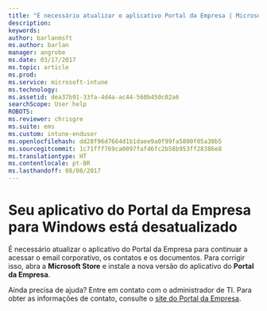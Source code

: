 ```yaml
---
title: "É necessário atualizar o aplicativo Portal da Empresa | Microsoft Docs"
description: 
keywords: 
author: barlanmsft
ms.author: barlan
manager: angrobe
ms.date: 03/17/2017
ms.topic: article
ms.prod: 
ms.service: microsoft-intune
ms.technology: 
ms.assetid: dea37b91-33fa-4d4a-ac44-560b450c02a6
searchScope: User help
ROBOTS: 
ms.reviewer: chrisgre
ms.suite: ems
ms.custom: intune-enduser
ms.openlocfilehash: dd28f96d7664d1b1daee9a0f99fa5800f05a30b5
ms.sourcegitcommit: 1c71fff769ca0097faf46fc2b58b953ff28386e8
ms.translationtype: HT
ms.contentlocale: pt-BR
ms.lasthandoff: 08/08/2017
---
```

# <a name="your-company-portal-app-for-windows-is-out-of-date"></a>Seu aplicativo do Portal da Empresa para Windows está desatualizado

É necessário atualizar o aplicativo do Portal da Empresa para continuar a acessar o email corporativo, os contatos e os documentos. Para corrigir isso, abra a **Microsoft Store** e instale a nova versão do aplicativo do **Portal da Empresa**.

Ainda precisa de ajuda? Entre em contato com o administrador de TI. Para obter as informações de contato, consulte o [site do Portal da Empresa](http://portal.manage.microsoft.com).
